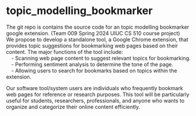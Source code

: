 # topic_modelling_bookmarker
The git repo is contains the source code for an topic modelling bookmarker google extension. (Team 009 Spring 2024 UIUC CS 510 course project)
</br>
We propose to develop a standalone tool, a Google Chrome extension, that provides topic suggestions for bookmarking web pages based on their content. The major functions of the tool include:</br>
  &emsp;- Scanning web page content to suggest relevant topics for bookmarking.</br>
  &emsp;- Performing sentiment analysis to determine the tone of the page.</br>
  &emsp;- Allowing users to search for bookmarks based on topics within the extension.</br>

Our software tool/system users are individuals who frequently bookmark web pages for reference or research purposes. This tool will be particularly useful for students, researchers, professionals, and anyone who wants to organize and categorize their online content efficiently.
